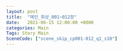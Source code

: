```yaml
---
layout: post
title:  "메인_회상_001~012장"
date:   2021-06-15 12:00:00 +0000
categories: Main
Tags: Story Main
SceneCode: ["scene_skip_cp001-012_q1_s10"]
---
```

